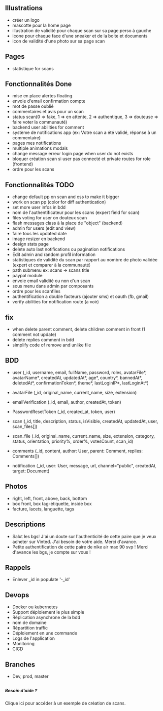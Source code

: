## Illustrations

- créer un logo
- mascotte pour la home page
- illustration de validité pour chaque scan sur sa page perso à gauche
- icone pour chaque face d'une sneaker et de la boite et documents
- icon de validité d'une photo sur sa page scan

## Pages

- statistique for scans

## Fonctionnalités Done

- mise en place alertes floating
- envoie d'email confirmation compte
- mot de passe oublié
- commentaires et avis pour un scan
- status scan(0 => fake, 1 => en attente, 2 => authentique, 3 => douteuse => faire voter la communauté)
- backend user abilities for comment
- système de notifications app (ex: Votre scan a été validé, réponse à un commentaire)
- pages mes notifications
- multiple animations modals
- change message erreur login page when user do not exists
- bloquer création scan si user pas connecté et private routes for role (frontend)
- ordre pour les scans

## Fonctionnalités TODO

- change default pp on scan and css to make it bigger
- work on scan pp (color for diff authentication)
- set more user infos in bdd
- nom de l'authentificateur pour les scans (expert field for scan)
- files voting for user on douteux scan
- flash messages class à la place de "object" (backend)
- admin for users (edit and view)
- faire tous les updated date
- image resizer en backend
- design stats page
- delete auto last notifications ou pagination notifications
- Edit admin and random profil information
- statistiques de validité du scan par rapport au nombre de photo validée (expert et comparer à la communauté)
- path submenu ex: scans -> scans title
- paypal module
- envoie email validité ou non d'un scan
- sous menu dans admin par composants
- ordre pour les scanfiles
- authentification a double facteurs (ajouter sms) et oauth (fb, gmail)
- verify abilities for notification route (a voir)

## fix

- when delete parent comment, delete children comment in front (1 comment not update)
- delete replies comment in bdd
- simplify code of remove and unlike file

## BDD

- user (_id, username, email, fullName, password, roles, avatarFile*, avatarName*, createdAt, updatedAt*, age*, country*,
  bannedAt*, deletedAt*, confirmationToken*, theme*, lastLoginIP*, lastLoginAt*)

- avatarFile (_id, original_name, current_name, size, extension)

- emailVerification (_id, email, author, createdAt, token)

- PasswordResetToken (_id, created_at, token, user)

- scan (_id, title, description, status, isVisible, createdAt, updatedAt, user, scan_files[])

- scan_file (_id, original_name, current_name, size, extension, category, status, orientation, priority%, order%,
  votesCount, scan_id)

- comments (_id, content, author: User, parent: Comment, replies: Comments[])

- notification (_id, user: User, message, url, channel="public", createdAt, target: Document)

## Photos

- right, left, front, above, back, bottom
- box front, box tag-étiquette, inside box
- facture, lacets, languette, tags

## Descriptions

- Salut les bgs! J'ai un doute sur l'authenticité de cette paire que je veux acheter sur Vinted. J'ai besoin de votre
  aide. Merci d'avance.
- Petite authentification de cette paire de nike air max 90 svp ! Merci d'avance les bgs, je compte sur vous !

## Rappels

- Enlever _id in populate  '-_id'

## Devops

- Docker ou kubernetes
- Support déploiement le plus simple
- Réplication asynchrone de la bdd
- nom de domaine
- Répartition traffic
- Déploiement en une commande
- Logs de l'application
- Monitoring
- CICD

## Branches

- Dev, prod, master

##  

<div>
<h5 className="h5 mb2">Besoin d'aide ?</h5>
<p className="text-light">
<a className="underline">Clique ici</a> pour accéder à un exemple
de création de scans.
</p>
</div>